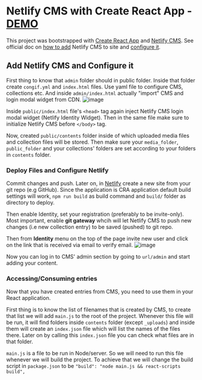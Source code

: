 # Netlify CMS with Create React App - [DEMO](https://netlify-cms-cra.netlify.app/)

This project was bootstrapped with [Create React App](https://github.com/facebook/create-react-app) and [Netlify CMS](https://www.netlifycms.org/). See official doc on [how to add](https://www.netlifycms.org/docs/add-to-your-site/) Netlify CMS to site and [configure it](https://www.netlifycms.org/docs/configuration-options/).

## Add Netlify CMS and Configure it

First thing to know that `admin` folder should in public folder. Inside that folder create `congif.yml` and `index.html` files. Use yaml file to configure CMS, collections etc. And inside `admin/index.html` actually "import" CMS and login modal widget from CDN.
![image](https://user-images.githubusercontent.com/10808241/109473304-5d768780-7a30-11eb-95c9-bb0bbb51ac3b.png)

Inside `public/index.html` file's `<head>` tag again inject Netlify CMS login modal widget (Netlify Identity Widget). Then in the same file make sure to initialize Netlify CMS before `</body>` tag.

Now, created `public/contents` folder inside of which uploaded media files and collection files will be stored. Then make sure your `media_folder`, `public_folder` and your collections' folders are set according to your folders in `contents` folder.

### Deploy Files and Configure Netlify

Commit changes and push. Later on, in [Netlify](https://netlify.com) create a new site from your git repo (e.g GitHub). Since the application is CRA application default build settings will work, `npm run build` as build command and `build/` folder as directory to deploy.

Then enable Identity, set your registration (preferably to be invite-only). Most important, enable **git gateway** whcih will let Netlify CMS to push new changes (i.e new collection entry) to be saved (pushed) to git repo.

Then from **Identity** menu on the top of the page invite new user and click on the link that is received via email to verify email.
![image](https://user-images.githubusercontent.com/10808241/109473432-8434be00-7a30-11eb-8dba-9d70b0860419.png)

Now you can log in to CMS' admin  section by going to `url/admin` and start adding your content.

### Accessing/Consuming entries

Now that you have created entries from CMS, you need to use them in your React application. 

First thing is to know the list of filenames that is created by CMS, to create that list we will add `main.js` to the root of the project. Whenever this file will be run, it will find folders inside `contents` folder (except `_uploads`) and inside them will create an `index.json` file which will list the names of the files there. Later on by calling this `index.json` file you can check what files are in that folder.

`main.js` is a file to be run in Node/server. So we will need to run this file whenever we will build the project. To achieve that we will change the build script in `package.json` to be `"build": "node main.js && react-scripts build",`
